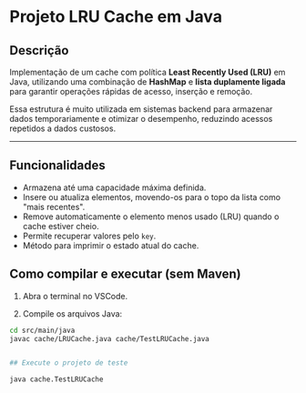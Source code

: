 # Projeto LRU Cache em Java

## Descrição

Implementação de um cache com política **Least Recently Used (LRU)** em Java, utilizando uma combinação de **HashMap** e **lista duplamente ligada** para garantir operações rápidas de acesso, inserção e remoção.

Essa estrutura é muito utilizada em sistemas backend para armazenar dados temporariamente e otimizar o desempenho, reduzindo acessos repetidos a dados custosos.

---

## Funcionalidades

- Armazena até uma capacidade máxima definida.
- Insere ou atualiza elementos, movendo-os para o topo da lista como "mais recentes".
- Remove automaticamente o elemento menos usado (LRU) quando o cache estiver cheio.
- Permite recuperar valores pelo `key`.
- Método para imprimir o estado atual do cache.


## Como compilar e executar (sem Maven)

1. Abra o terminal no VSCode.

2. Compile os arquivos Java:

```bash
cd src/main/java
javac cache/LRUCache.java cache/TestLRUCache.java


## Execute o projeto de teste

java cache.TestLRUCache
